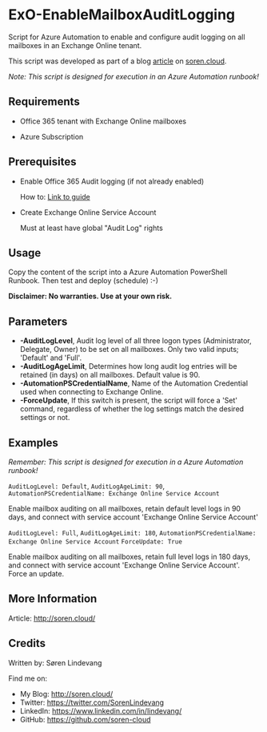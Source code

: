 ExO-EnableMailboxAuditLogging
===========
Script for Azure Automation to enable and configure audit logging on all mailboxes in an Exchange Online tenant.

This script was developed as part of a blog [article] on [soren.cloud].

*Note: This script is designed for execution in an Azure Automation runbook!*


## Requirements
* Office 365 tenant with Exchange Online mailboxes 
 
* Azure Subscription


## Prerequisites
* Enable Office 365 Audit logging (if not already enabled)

    How to: [Link to guide]
* Create Exchange Online Service Account

    Must at least have global "Audit Log" rights

## Usage
Copy the content of the script into a Azure Automation PowerShell Runbook. Then test and deploy (schedule) :-)

**Disclaimer: No warranties. Use at your own risk.**

## Parameters
* **-AuditLogLevel**, Audit log level of all three logon types (Administrator, Delegate, Owner) to be set on all mailboxes. Only two valid inputs; 'Default' and 'Full'.
* **-AuditLogAgeLimit**, Determines how long audit log entries will be retained (in days) on all mailboxes. Default value is 90.
* **-AutomationPSCredentialName**, Name of the Automation Credential used when connecting to Exchange Online.
* **-ForceUpdate**, If this switch is present, the script will force a 'Set' command, regardless of whether the log settings match the desired settings or not.

## Examples
*Remember: This script is designed for execution in a Azure Automation runbook!*

`AuditLogLevel: Default`, `AuditLogAgeLimit: 90`, `AutomationPSCredentialName: Exchange Online Service Account`

Enable mailbox auditing on all mailboxes, retain default level logs in 90 days, and connect with service account 'Exchange Online Service Account'

`AuditLogLevel: Full`, `AuditLogAgeLimit: 180`, `AutomationPSCredentialName: Exchange Online Service Account` `ForceUpdate: True`

Enable mailbox auditing on all mailboxes, retain full level logs in 180 days, and connect with service account 'Exchange Online Service Account'. Force an update.

## More Information
Article: <http://soren.cloud/>


## Credits
Written by: Søren Lindevang

Find me on:

* My Blog: <http://soren.cloud/>
* Twitter: <https://twitter.com/SorenLindevang>
* LinkedIn: <https://www.linkedin.com/in/lindevang/>
* GitHub: <https://github.com/soren-cloud>

[article]: http://soren.cloud/o365-secure-score-azure-automation-enable-mailbox-auditing/
[my blog]: http://soren.cloud/
[soren.cloud]: http://soren.cloud/
[Link to guide]: https://support.office.com/en-us/article/turn-office-365-audit-log-search-on-or-off-e893b19a-660c-41f2-9074-d3631c95a014